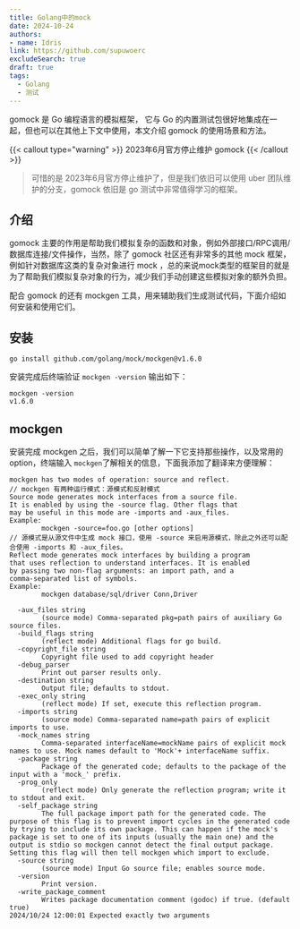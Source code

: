 ```yaml
---
title: Golang中的mock
date: 2024-10-24
authors:
- name: Idris
link: https://github.com/supuwoerc
excludeSearch: true
draft: true
tags:
  - Golang
  - 测试
---
```


gomock 是 Go 编程语言的模拟框架， 它与 Go 的内置测试包很好地集成在一起，但也可以在其他上下文中使用，本文介绍 gomock 的使用场景和方法。

<!--more-->

<!--more-->
{{< callout type="warning" >}}
2023年6月官方停止维护 gomock
{{< /callout >}}

> 可惜的是 2023年6月官方停止维护了，但是我们依旧可以使用 uber 团队维护的分支，gomock 依旧是 go 测试中非常值得学习的框架。

## 介绍

gomock 主要的作用是帮助我们模拟复杂的函数和对象，例如外部接口/RPC调用/数据库连接/文件操作，当然，除了 gomock 社区还有非常多的其他 mock 框架，例如针对数据库这类的复杂对象进行 mock ，总的来说mock类型的框架目的就是
为了帮助我们模拟复杂对象的行为，减少我们手动创建这些模拟对象的额外负担。

配合 gomock 的还有 mockgen 工具，用来辅助我们生成测试代码，下面介绍如何安装和使用它们。

## 安装

```shell
go install github.com/golang/mock/mockgen@v1.6.0
```
安装完成后终端验证 `mockgen -version` 输出如下：

```shell
mockgen -version
v1.6.0
```

## mockgen

安装完成 mockgen 之后，我们可以简单了解一下它支持那些操作，以及常用的 option，终端输入 `mockgen`了解相关的信息，下面我添加了翻译来方便理解：

```shell
mockgen has two modes of operation: source and reflect.
// mockgen 有两种运行模式：源模式和反射模式
Source mode generates mock interfaces from a source file.
It is enabled by using the -source flag. Other flags that
may be useful in this mode are -imports and -aux_files.
Example:
        mockgen -source=foo.go [other options]
// 源模式是从源文件中生成 mock 接口，使用 -source 来启用源模式，除此之外还可以配合使用 -imports 和 -aux_files。
Reflect mode generates mock interfaces by building a program
that uses reflection to understand interfaces. It is enabled
by passing two non-flag arguments: an import path, and a
comma-separated list of symbols.
Example:
        mockgen database/sql/driver Conn,Driver

  -aux_files string
        (source mode) Comma-separated pkg=path pairs of auxiliary Go source files.
  -build_flags string
        (reflect mode) Additional flags for go build.
  -copyright_file string
        Copyright file used to add copyright header
  -debug_parser
        Print out parser results only.
  -destination string
        Output file; defaults to stdout.
  -exec_only string
        (reflect mode) If set, execute this reflection program.
  -imports string
        (source mode) Comma-separated name=path pairs of explicit imports to use.
  -mock_names string
        Comma-separated interfaceName=mockName pairs of explicit mock names to use. Mock names default to 'Mock'+ interfaceName suffix.
  -package string
        Package of the generated code; defaults to the package of the input with a 'mock_' prefix.
  -prog_only
        (reflect mode) Only generate the reflection program; write it to stdout and exit.
  -self_package string
        The full package import path for the generated code. The purpose of this flag is to prevent import cycles in the generated code by trying to include its own package. This can happen if the mock's package is set to one of its inputs (usually the main one) and the output is stdio so mockgen cannot detect the final output package. Setting this flag will then tell mockgen which import to exclude.
  -source string
        (source mode) Input Go source file; enables source mode.
  -version
        Print version.
  -write_package_comment
        Writes package documentation comment (godoc) if true. (default true)
2024/10/24 12:00:01 Expected exactly two arguments
```
